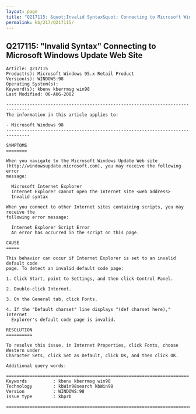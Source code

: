 ```yaml
---
layout: page
title: "Q217115: &quot;Invalid Syntax&quot; Connecting to Microsoft Windows Update Web Site"
permalink: kb/217/Q217115/
---
```


## Q217115: &quot;Invalid Syntax&quot; Connecting to Microsoft Windows Update Web Site

	Article: Q217115
	Product(s): Microsoft Windows 95.x Retail Product
	Version(s): WINDOWS:98
	Operating System(s): 
	Keyword(s): kbenv kberrmsg win98
	Last Modified: 06-AUG-2002
	
	-------------------------------------------------------------------------------
	The information in this article applies to:
	
	- Microsoft Windows 98 
	-------------------------------------------------------------------------------
	
	SYMPTOMS
	========
	
	When you navigate to the Microsoft Windows Update Web site
	(http://windowsupdate.microsoft.com), you may receive the following error
	message:
	
	  Microsoft Internet Explorer
	  Internet Explorer cannot open the Internet site <web address>
	  Invalid syntax
	
	When you connect to other Internet sites containing scripts, you may receive the
	following error message:
	
	  Internet Explorer Script Error
	  An error has occurred in the script on this page.
	
	CAUSE
	=====
	
	This behavior can occur if Internet Explorer is set to an invalid default code
	page. To detect an invalid default code page:
	
	1. Click Start, point to Settings, and then click Control Panel.
	
	2. Double-click Internet.
	
	3. On the General tab, click Fonts.
	
	4. If the "Default charset" line displays "(def charset here)," Internet
	  Explorer's default code page is invalid.
	
	RESOLUTION
	==========
	
	To resolve this issue, in Internet Properties, click Fonts, choose Western under
	Character Sets, click Set as Default, click OK, and then click OK.
	
	Additional query words:
	
	======================================================================
	Keywords          : kbenv kberrmsg win98 
	Technology        : kbWin98search kbWin98
	Version           : WINDOWS:98
	Issue type        : kbprb
	
	=============================================================================
	
